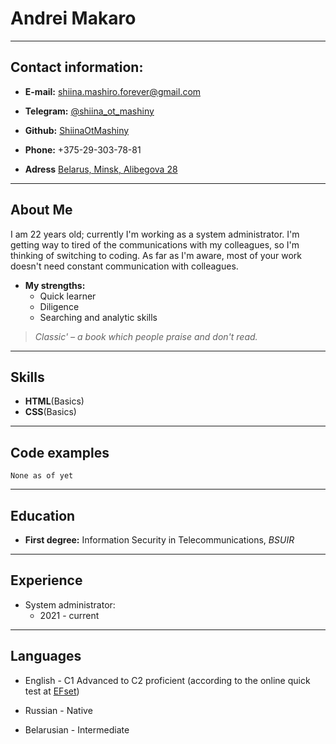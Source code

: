 # Andrei Makaro
***
## Contact information:

* **E-mail:** [shiina.mashiro.forever@gmail.com](mailto:shiina.mashiro.forever@gmail.com)

* **Telegram:** [@shiina_ot_mashiny](https://t.me/shiina_ot_mashiny)

* **Github:** [ShiinaOtMashiny](https://github.com/ShiinaOtMashiny)

* **Phone:** +375-29-303-78-81

* **Adress** [Belarus, Minsk, Alibegova 28](https://www.google.by/maps/place/%D1%83%D0%BB%D0%B8%D1%86%D0%B0+%D0%90%D0%BB%D0%B8%D0%B1%D0%B5%D0%B3%D0%BE%D0%B2%D0%B0+28,+%D0%9C%D0%B8%D0%BD%D1%81%D0%BA/@53.8721771,27.4752842,17z/data=!3m1!4b1!4m5!3m4!1s0x46dbda9c23a81c45:0xca169c0a11f3c154!8m2!3d53.8721771!4d27.4774728?hl=ru&authuser=0)
***
## About Me

I am 22 years old; currently I'm working as a system administrator. I'm getting way to tired of the communications with my colleagues, so I'm thinking of switching to coding. As far as I'm aware, most of your work doesn't need constant communication with colleagues.

* **My strengths:**
    * Quick learner
    * Diligence
    * Searching and analytic skills
> *Classic' – a book which people praise and don't read.*

***

## Skills

* **HTML**(Basics)
* **CSS**(Basics)

***

## Code examples

```
None as of yet
```

***

## Education

* **First degree:** Information Security in Telecommunications, *BSUIR*

***

## Experience

* System administrator:
    * 2021 - current

***
## Languages

* English - C1 Advanced to C2 proficient (according to the online quick test at [EFset](https://www.efset.org/))

* Russian - Native

* Belarusian - Intermediate